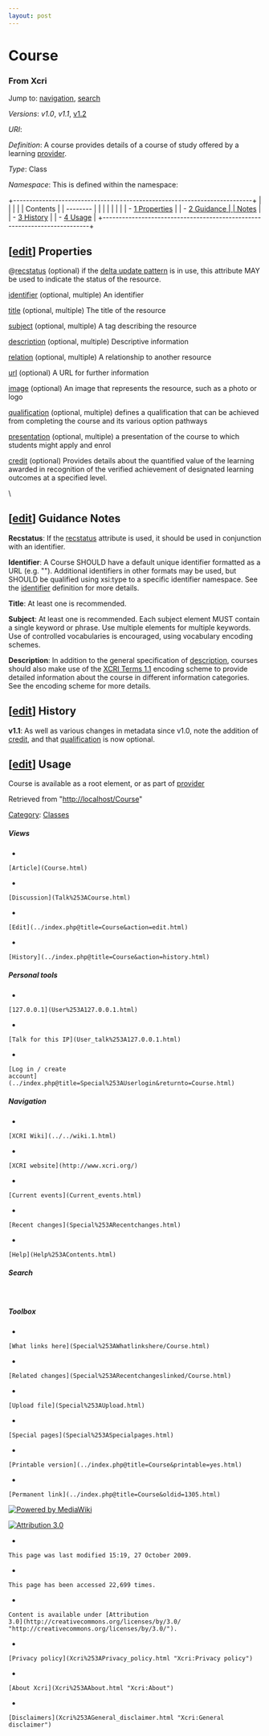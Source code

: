 ```yaml
---
layout: post
---
```


<script>
  (function(i,s,o,g,r,a,m){i['GoogleAnalyticsObject']=r;i[r]=i[r]||function(){
  (i[r].q=i[r].q||[]).push(arguments)},i[r].l=1*new Date();a=s.createElement(o),
  m=s.getElementsByTagName(o)[0];a.async=1;a.src=g;m.parentNode.insertBefore(a,m)
  })(window,document,'script','https://www.google-analytics.com/analytics.js','ga');

  ga('create', 'UA-73710929-3', 'auto');
  ga('send', 'pageview');

</script>







Course 
======













### From Xcri 







Jump to: [navigation](Course.html#column-one),
[search](Course.html#searchInput)



*Versions*: *v1.0*, *v1.1*, [v1.2](Course_1.2.html "Course 1.2")

*URI*: 

*Definition*: A course provides details of a course of study offered by
a learning [provider](Provider.html "Provider").

*Type*: Class

*Namespace*: This is defined within the namespace:


+--------------------------------------------------------------------------+
|                                                       |
|                                                                          |
| Contents                                                                 |
| --------                                                                 |
|                                                                          |
|                                                                    |
|                                                                          |
| -   [1 Properties](Course.html#Properties)           |
| -   [2 Guidance     |
|     Notes](Course.html#Guidance_Notes)                            |
| -   [3 History](Course.html#History)                 |
| -   [4 Usage](Course.html#Usage)                     |
+--------------------------------------------------------------------------+


\[[edit](../index.php@title=Course&action=edit&section=1.html "Edit section: Properties")\] Properties
------------------------------------------------------------------------------------------------------------------------------------------------------------------------

@[recstatus](Recstatus.html "Recstatus") (optional) if the [delta update
pattern](Delta_update_pattern.html "Delta update pattern") is in use,
this attribute MAY be used to indicate the status of the resource.

[identifier](Identifier.html "Identifier") (optional, multiple) An
identifier

[title](Title.html "Title") (optional, multiple) The title of the
resource

[subject](Subject.html "Subject") (optional, multiple) A tag describing
the resource

[description](Description.html "Description") (optional, multiple)
Descriptive information

[relation](Relation.html "Relation") (optional, multiple) A relationship
to another resource

[url](Url.html "Url") (optional) A URL for further information

[image](Image.html "Image") (optional) An image that represents the
resource, such as a photo or logo

[qualification](Qualification.html "Qualification") (optional, multiple)
defines a qualification that can be achieved from completing the course
and its various option pathways

[presentation](Presentation.html "Presentation") (optional, multiple) a
presentation of the course to which students might apply and enrol

[credit](Credit.html "Credit") (optional) Provides details about the
quantified value of the learning awarded in recognition of the verified
achievement of designated learning outcomes at a specified level.

\


\[[edit](../index.php@title=Course&action=edit&section=2.html "Edit section: Guidance Notes")\] Guidance Notes
--------------------------------------------------------------------------------------------------------------------------------------------------------------------------------

**Recstatus**: If the [recstatus](Recstatus.html "Recstatus") attribute
is used, it should be used in conjunction with an identifier.

**Identifier**: A Course SHOULD have a default unique identifier
formatted as a URL (e.g. "").
Additional identifiers in other formats may be used, but SHOULD be
qualified using xsi:type to a specific identifier namespace. See the
[identifier](Identifier.html "Identifier") definition for more details.

**Title**: At least one is recommended.

**Subject**: At least one is recommended. Each subject element MUST
contain a single keyword or phrase. Use multiple elements for multiple
keywords. Use of controlled vocabularies is encouraged, using vocabulary
encoding schemes.

**Description**: In addition to the general specification of
[description](Description.html "Description"), courses should also make
use of the [XCRI Terms 1.1](XCRI_Terms_1.1.html "XCRI Terms 1.1")
encoding scheme to provide detailed information about the course in
different information categories. See the encoding scheme for more
details.


\[[edit](../index.php@title=Course&action=edit&section=3.html "Edit section: History")\] History
------------------------------------------------------------------------------------------------------------------------------------------------------------------

**v1.1**: As well as various changes in metadata since v1.0, note the
addition of [credit](Credit.html "Credit"), and that
[qualification](Qualification.html "Qualification") is now optional.


\[[edit](../index.php@title=Course&action=edit&section=4.html "Edit section: Usage")\] Usage
--------------------------------------------------------------------------------------------------------------------------------------------------------------

Course is available as a root element, or as part of
[provider](Provider.html "Provider")



Retrieved from "[http://localhost/Course](Course.html)"





[Category](Special%253ACategories.html "Special:Categories"): [Classes](Category%253AClasses.html "Category:Classes")

















##### Views



-   

    

    [Article](Course.html)
-   

    

    [Discussion](Talk%253ACourse.html)
-   

    

    [Edit](../index.php@title=Course&action=edit.html)
-   

    

    [History](../index.php@title=Course&action=history.html)







##### Personal tools



-   

    

    [127.0.0.1](User%253A127.0.0.1.html)
-   

    

    [Talk for this IP](User_talk%253A127.0.0.1.html)
-   

    

    [Log in / create
    account](../index.php@title=Special%253AUserlogin&returnto=Course.html)











[](../../wiki.1.html "XCRI Wiki")





##### Navigation



-   

    

    [XCRI Wiki](../../wiki.1.html)
-   

    

    [XCRI website](http://www.xcri.org/)
-   

    

    [Current events](Current_events.html)
-   

    

    [Recent changes](Special%253ARecentchanges.html)
-   

    

    [Help](Help%253AContents.html)







##### Search





 









##### Toolbox



-   

    

    [What links here](Special%253AWhatlinkshere/Course.html)
-   

    

    [Related changes](Special%253ARecentchangeslinked/Course.html)
-   

    

    [Upload file](Special%253AUpload.html)
-   

    

    [Special pages](Special%253ASpecialpages.html)
-   

    

    [Printable version](../index.php@title=Course&printable=yes.html)
-   

    

    [Permanent link](../index.php@title=Course&oldid=1305.html)















[![Powered by
MediaWiki](../skins/common/images/poweredby_mediawiki_88x31.png)](http://www.mediawiki.org/)





[![Attribution 3.0
](http://i.creativecommons.org/l/by/3.0/88x31.png)](http://creativecommons.org/licenses/by/3.0/)



-   

    

    This page was last modified 15:19, 27 October 2009.
-   

    

    This page has been accessed 22,699 times.
-   

    

    Content is available under [Attribution
    3.0](http://creativecommons.org/licenses/by/3.0/ "http://creativecommons.org/licenses/by/3.0/").
-   

    

    [Privacy policy](Xcri%253APrivacy_policy.html "Xcri:Privacy policy")
-   

    

    [About Xcri](Xcri%253AAbout.html "Xcri:About")
-   

    

    [Disclaimers](Xcri%253AGeneral_disclaimer.html "Xcri:General disclaimer")




